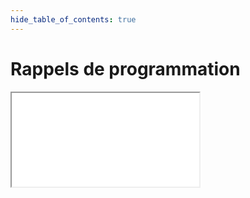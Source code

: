 ```yaml
---
hide_table_of_contents: true
---
```


# Rappels de programmation

<!-- <iframe src="https://mozilla.github.io/pdf.js/web/viewer.html?file=https://raw.githubusercontent.com/fortierq/mpi-info/main/docs/programmation/rappels_programmation.pdf#zoom=page-fit&pagemode=none" width="130%" height="1000" allowFullScreen></iframe> -->

<div class="container4x3">
<iframe src={require('./rappels_programmation.pdf#zoom=page-fit&pagemode=none').default + "#zoom=page-fit&pagemode=none"} class="responsive-iframe" allowFullScreen></iframe>
</div>
